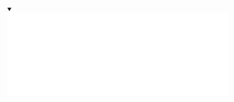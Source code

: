 





#
<td colspan="2" align="center">
      <details open><summary></summary><img src="https://github.com/lowlighter/metrics/blob/examples/metrics.plugin.topics.icons.svg" alt=""></img></details>
      <img width="900" height="1" alt="">
    </td>
  </tr>
</table>
